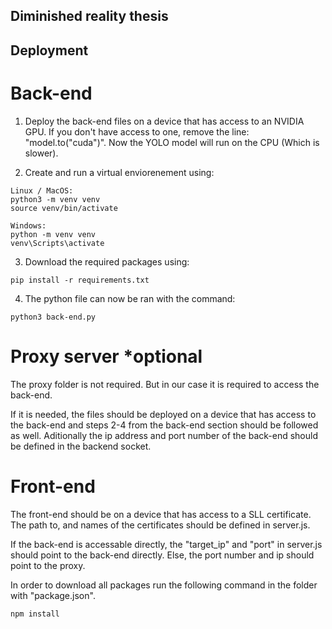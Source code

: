 ## Diminished reality thesis


## Deployment
# Back-end
1. Deploy the back-end files on a device that has access to an NVIDIA GPU. If you don't have access to one, remove the line: "model.to("cuda")". Now the YOLO model will run on the CPU (Which is slower). 

2. Create and run a virtual enviorenement using:
```
Linux / MacOS:
python3 -m venv venv
source venv/bin/activate

Windows:
python -m venv venv
venv\Scripts\activate
```

3. Download the required packages using:
```
pip install -r requirements.txt
```

4. The python file can now be ran with the command:
```
python3 back-end.py
```

# Proxy server *optional
The proxy folder is not required. But in our case it is required to access the back-end.

If it is needed, the files should be deployed on a device that has access to the back-end and steps 2-4 from the back-end section should be followed as well. Aditionally the ip address and port number of the back-end should be defined in the backend socket.


# Front-end
The front-end should be on a device that has access to a SLL certificate. The path to, and names of the certificates should be defined in server.js.

If the back-end is accessable directly, the "target_ip" and "port" in server.js should point to the back-end directly. Else, the port number and ip should point to the proxy.

In order to download all packages run the following command in the folder with "package.json".
```
npm install
```
